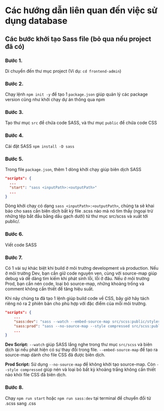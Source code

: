 # Các hướng dẫn liên quan đến việc sử dụng database

## Các bước khởi tạo Sass file (bỏ qua nếu project đã có)

### Bước 1. 

Di chuyển đến thư mục project (Ví dụ: `cd frontend-admin`)

### Bước 2. 

Chạy lệnh `npm init -y` để tạo 1 `package.json` giúp quản lý các package version cũng như khởi chạy dự án thông qua npm

### Bước 3. 

Tạo thư mục `src` để chứa code SASS, và thư mục `public` để chứa code CSS

### Bước 4. 

Cài đặt SASS `npm install -D sass`

### Bước 5. 

Trong file `package.json`, thêm 1 dòng khởi chạy giúp biên dịch SASS 

```json
"scripts": {
  ...
  "start": "sass <inputPath>:<outputPath>"
  ...
}
```
Dòng khởi chạy có dạng `sass <inputPath>:<outputPath>`, chúng ta sẽ khai báo cho sass cần biên dịch bất kỳ file .scss nào mà nó tìm thấy (ngoại trừ những tệp bắt đầu bằng dấu gạch dưới) từ thư mục src/scss và xuất tới public/.

### Bước 6. 

Viết code SASS

### Bước 7. 

Có 1 vài sự khác biệt khi build ở môi trường development và production. Nếu ở môi trường Dev, bạn cần giữ code nguyên vẹn, cùng với source-map giúp debug và dễ dàng tìm kiếm khi phát sinh lỗi, lỗi ở đâu. Nếu ở môi trường Prod, bạn cần nén code, loại bỏ source-map, những khoảng trống và comment không cần thiết để tăng hiệu suất.

Khi nãy chúng ta đã tạo 1 lệnh giúp build code về CSS, bây giờ hãy tách riêng nó ra 2 phiên bản cho phù hợp với đặc điểm của mỗi môi trường.

```json
"scripts": {
    ...
    "sass:dev": "sass --watch --embed-source-map src/scss:public/styles",
    "sass:prod": "sass --no-source-map --style compressed src/scss:public/styles"
    ...
}
```

**Dev Script:** `--watch` giúp SASS lắng nghe trong thư mục `src/scss` và biên dịch lại nếu phát hiện có sự thay đổi trong file. `--embed-source-map` để tạo ra source-map dành cho file CSS đã được biên dịch.

**Prod Script:** Sử dụng `--no-source-map` để không khởi tạo source-map. Còn `--style compressed` giúp nén và loại bỏ bất kỳ khoảng trắng không cần thiết nào khỏi file CSS đã biên dịch. 

### Bước 8. 

Chạy `npm run start` hoặc `npm run sass:dev` tại terminal để chuyển đổi từ .scss sang .css